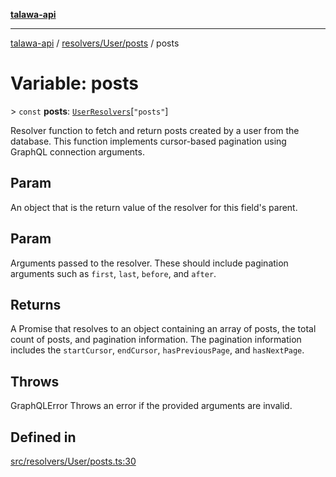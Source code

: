 [**talawa-api**](../../../../README.md)

***

[talawa-api](../../../../modules.md) / [resolvers/User/posts](../README.md) / posts

# Variable: posts

\> `const` **posts**: [`UserResolvers`](../../../../types/generatedGraphQLTypes/type-aliases/UserResolvers.md)\[`"posts"`\]

Resolver function to fetch and return posts created by a user from the database.
This function implements cursor-based pagination using GraphQL connection arguments.

## Param

An object that is the return value of the resolver for this field's parent.

## Param

Arguments passed to the resolver. These should include pagination arguments such as `first`, `last`, `before`, and `after`.

## Returns

A Promise that resolves to an object containing an array of posts, the total count of posts, and pagination information. The pagination information includes the `startCursor`, `endCursor`, `hasPreviousPage`, and `hasNextPage`.

## Throws

GraphQLError Throws an error if the provided arguments are invalid.

## Defined in

[src/resolvers/User/posts.ts:30](https://github.com/PalisadoesFoundation/talawa-api/blob/832d310bae30bd8cb45fb1b44f62dd776dccc52f/src/resolvers/User/posts.ts#L30)
